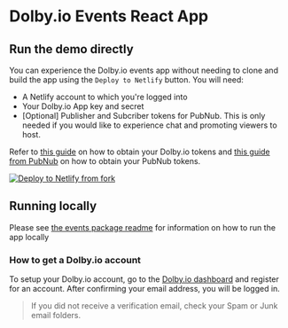 # Dolby.io Events React App

## Run the demo directly

You can experience the Dolby.io events app without needing to clone and build the app using the `Deploy to Netlify` button. You will need:

- A Netlify account to which you're logged into
- Your Dolby.io App key and secret
- [Optional] Publisher and Subcriber tokens for PubNub. This is only needed if you would like to experience chat and promoting viewers to host.

Refer to [this guide](#how-to-get-a-dolbyio-account) on how to obtain your Dolby.io tokens and [this guide from PubNub](https://www.pubnub.com/tutorials/javascript-sdk-chat-app/?step=set-up-environment) on how to obtain your PubNub tokens.

[![Deploy to Netlify from fork](https://www.netlify.com/img/deploy/button.svg)](https://app.netlify.com/start/deploy?repository=https://github.com/dolbyio-samples/comms-app-react-events)

## Running locally

Please see [the events package readme](./events/README.md) for information on how to run the app locally

### How to get a Dolby.io account

To setup your Dolby.io account, go to the [Dolby.io dashboard](https://dolby.io) and register for an account. After confirming your email address, you will be logged in.

> If you did not receive a verification email, check your Spam or Junk email folders.
